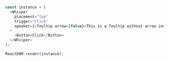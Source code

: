 <!--start-code-->

```js
const instance = (
  <Whisper
    placement="top"
    trigger="click"
    speaker={<Tooltip arrow={false}>This is a Tooltip without arrow indicator</Tooltip>}
  >
    <Button>Click</Button>
  </Whisper>
);

ReactDOM.render(instance);
```

<!--end-code-->
